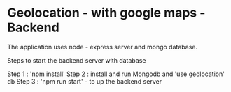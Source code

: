 # Geolocation - with google maps - Backend

The application uses node - express server and mongo database.

Steps to start the backend server with database

Step 1 : 'npm install'
Step 2 : install and run Mongodb and 'use geolocation' db
Step 3 : 'npm run start' - to up the backend server 


